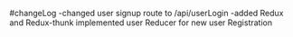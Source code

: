 #changeLog
-changed user signup route to /api/userLogin
-added Redux and Redux-thunk implemented user Reducer for new user Registration